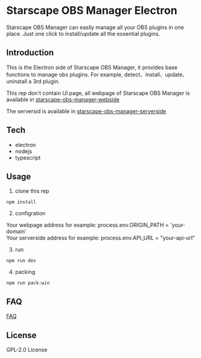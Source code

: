 # Starscape OBS Manager Electron
Starscape OBS Manager can easily manage all your OBS plugins in one place. Just one click to install/update all the essential plugins. 
## Introduction

This is the Electron side of Starscape OBS Manager, it provides base functions to manage obs plugins. For example, detect、install、update、uninstall a 3rd plugin.


This rep don't contain UI page, all webpage of Starscape OBS Manager is available in [starscape-obs-manager-webside](https://github.com/Starscapelive/starscape-obs-manager-webside) 

The serversid is available in [starscape-obs-manager-serverside](https://github.com/Starscapelive/starscape-obs-manager-serverside)


## Tech
- electron
- nodejs
- typescript
## Usage

1. clone this rep 

```
npm install
```

2. configration 

Your webpage address for example: process.env.ORIGIN_PATH = 'your-domain'\
Your serverside address for example: process.env.API_URL =  "your-api-url"

3. run

```
npm run dev
```

4. packing
```
npm run pack:win
```


## FAQ
[FAQ](https://obs.starscape.live/faq/)

## License
GPL-2.0 License